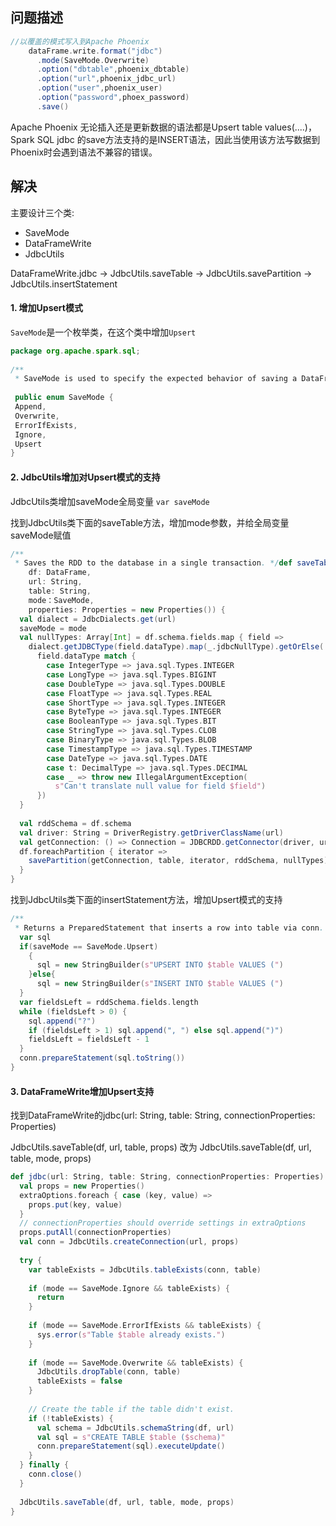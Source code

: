 ## 问题描述

```scala
//以覆盖的模式写入到Apache Phoenix
    dataFrame.write.format("jdbc")
      .mode(SaveMode.Overwrite)
      .option("dbtable",phoenix_dbtable)
      .option("url",phoenix_jdbc_url)
      .option("user",phoenix_user)
      .option("password",phoex_password)
      .save()
```

Apache Phoenix 无论插入还是更新数据的语法都是Upsert table values(....)，Spark SQL jdbc 的save方法支持的是INSERT语法，因此当使用该方法写数据到Phoenix时会遇到语法不兼容的错误。

## 解决

主要设计三个类:
* SaveMode
* DataFrameWrite
* JdbcUtils

DataFrameWrite.jdbc -> JdbcUtils.saveTable -> JdbcUtils.savePartition -> JdbcUtils.insertStatement

#### 1. 增加Upsert模式

`SaveMode`是一个枚举类，在这个类中增加`Upsert`
```java
package org.apache.spark.sql;  
  
/**  
 * SaveMode is used to specify the expected behavior of saving a DataFrame to a data source. * * @since 1.3.0 */
 
 public enum SaveMode {   
 Append,  
 Overwrite,   
 ErrorIfExists,  
 Ignore,  
 Upsert  
}
```

#### 2. JdbcUtils增加对Upsert模式的支持
JdbcUtils类增加saveMode全局变量
`var saveMode`

找到JdbcUtils类下面的saveTable方法，增加mode参数，并给全局变量saveMode赋值

```scala
/**  
 * Saves the RDD to the database in a single transaction. */def saveTable(  
    df: DataFrame,  
    url: String,  
    table: String,
    mode：SaveMode,
    properties: Properties = new Properties()) {  
  val dialect = JdbcDialects.get(url)  
  saveMode = mode
  val nullTypes: Array[Int] = df.schema.fields.map { field =>  
    dialect.getJDBCType(field.dataType).map(_.jdbcNullType).getOrElse(  
      field.dataType match {  
        case IntegerType => java.sql.Types.INTEGER  
        case LongType => java.sql.Types.BIGINT  
        case DoubleType => java.sql.Types.DOUBLE  
        case FloatType => java.sql.Types.REAL  
        case ShortType => java.sql.Types.INTEGER  
        case ByteType => java.sql.Types.INTEGER  
        case BooleanType => java.sql.Types.BIT  
        case StringType => java.sql.Types.CLOB  
        case BinaryType => java.sql.Types.BLOB  
        case TimestampType => java.sql.Types.TIMESTAMP  
        case DateType => java.sql.Types.DATE  
        case t: DecimalType => java.sql.Types.DECIMAL  
        case _ => throw new IllegalArgumentException(  
          s"Can't translate null value for field $field")  
      })  
  }  
  
  val rddSchema = df.schema  
  val driver: String = DriverRegistry.getDriverClassName(url)  
  val getConnection: () => Connection = JDBCRDD.getConnector(driver, url, properties)  
  df.foreachPartition { iterator =>  
    savePartition(getConnection, table, iterator, rddSchema, nullTypes)  
  }  
}
```

找到JdbcUtils类下面的insertStatement方法，增加Upsert模式的支持
```scala
/**  
 * Returns a PreparedStatement that inserts a row into table via conn. */def insertStatement(conn: Connection, table: String, rddSchema: StructType): PreparedStatement = {  
  var sql   
  if(saveMode == SaveMode.Upsert)  
    {  
      sql = new StringBuilder(s"UPSERT INTO $table VALUES (")  
    }else{  
      sql = new StringBuilder(s"INSERT INTO $table VALUES (")  
  }  
  var fieldsLeft = rddSchema.fields.length  
  while (fieldsLeft > 0) {  
    sql.append("?")  
    if (fieldsLeft > 1) sql.append(", ") else sql.append(")")  
    fieldsLeft = fieldsLeft - 1  
  }  
  conn.prepareStatement(sql.toString())  
}
```

#### 3.  DataFrameWrite增加Upsert支持
找到DataFrameWrite的jdbc(url: String, table: String, connectionProperties: Properties)

JdbcUtils.saveTable(df, url, table, props) 改为 JdbcUtils.saveTable(df, url, table, mode, props)

```scala
def jdbc(url: String, table: String, connectionProperties: Properties): Unit = {  
  val props = new Properties()  
  extraOptions.foreach { case (key, value) =>  
    props.put(key, value)  
  }  
  // connectionProperties should override settings in extraOptions  
  props.putAll(connectionProperties)  
  val conn = JdbcUtils.createConnection(url, props)  
  
  try {  
    var tableExists = JdbcUtils.tableExists(conn, table)  
  
    if (mode == SaveMode.Ignore && tableExists) {  
      return  
    }  
  
    if (mode == SaveMode.ErrorIfExists && tableExists) {  
      sys.error(s"Table $table already exists.")  
    }  
  
    if (mode == SaveMode.Overwrite && tableExists) {  
      JdbcUtils.dropTable(conn, table)  
      tableExists = false  
    }  
  
    // Create the table if the table didn't exist.  
    if (!tableExists) {  
      val schema = JdbcUtils.schemaString(df, url)  
      val sql = s"CREATE TABLE $table ($schema)"  
      conn.prepareStatement(sql).executeUpdate()  
    }  
  } finally {  
    conn.close()  
  }  
  
  JdbcUtils.saveTable(df, url, table, mode, props)  
}

```